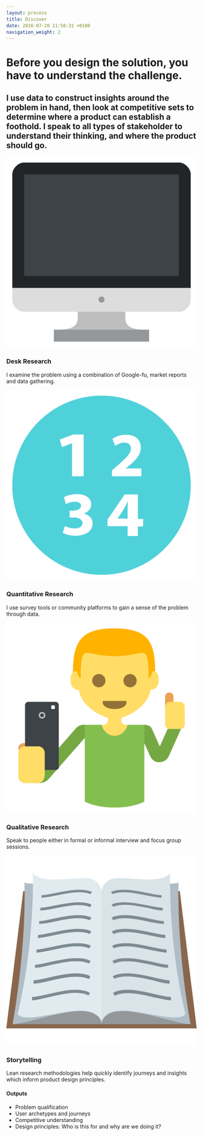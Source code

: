 ```yaml
---
layout: process
title: Discover
date: 2016-07-20 11:58:31 +0100
navigation_weight: 2
---
```


# Before you design the solution, you have to understand the challenge.

## I use data to construct insights around the problem in hand, then look at competitive sets to determine where a product can establish a foothold. I speak to all types of stakeholder to understand their thinking, and where the product should go.

<div class="process-page-items">

  <div class="process-item">
    <div class="process-item-wrapper">
      <img src="/images/desk.png" />
      <h3>Desk Research</h3>
      <p>I examine the problem using a combination of Google-fu, market reports and data gathering.</p>
    </div>
  </div>

  <div class="process-item">
    <div class="process-item-wrapper">
      <img src="/images/quant.png" />
      <h3>Quantitative Research</h3>
      <p>I use survey tools or community platforms to gain a sense of the problem through data.</p>
    </div>
  </div>

  <div class="process-item">
    <div class="process-item-wrapper">
      <img src="/images/qual.png" />
      <h3>Qualitative Research</h3>
      <p>Speak to people either in formal or informal interview and focus group sessions.</p>
    </div>
  </div>

  <div class="process-item">
    <div class="process-item-wrapper">
      <img src="/images/story.png" />
      <h3>Storytelling</h3>
      <p>Lean research methodologies help quickly identify journeys and insights which inform product design principles.</p>
    </div>
  </div>
</div>

<div class="process-results">
  <h4>Outputs</h4>
  <ul>
    <li>Problem qualification</li>
    <li>User archetypes and journeys</li>
    <li>Competitive understanding</li>
    <li>Design principles: Who is this for and why are we doing it?</li>
  </ul>
</div>
